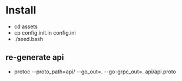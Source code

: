
# Install
 - cd assets
 - cp config.init.in config.ini
 - ./seed.bash

## re-generate api
 - protoc --proto_path=api/ --go_out=. --go-grpc_out=. api/api.proto